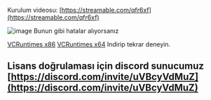 Kurulum videosu: [https://streamable.com/qfr6xf](https://streamable.com/qfr6xf)

![image](https://user-images.githubusercontent.com/45121448/202231141-bdaf263a-6219-4c18-b0f9-c35ffcbba367.png)
Bunun gibi hatalar alıyorsanız 

[VCRuntimes x86](https://aka.ms/vs/17/release/vc_redist.x86.exe)
[VCRuntimes x64](https://aka.ms/vs/17/release/vc_redist.x64.exe) 
Indirip tekrar deneyin.

## Lisans doğrulaması için discord sunucumuz [https://discord.com/invite/uVBcyVdMuZ](https://discord.com/invite/uVBcyVdMuZ)
